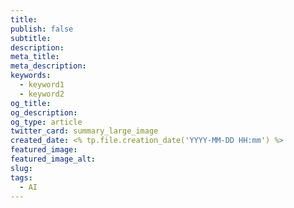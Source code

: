 ```yaml
---
title: 
publish: false
subtitle: 
description: 
meta_title: 
meta_description: 
keywords:
  - keyword1
  - keyword2
og_title: 
og_description: 
og_type: article
twitter_card: summary_large_image
created_date: <% tp.file.creation_date('YYYY-MM-DD HH:mm') %>
featured_image: 
featured_image_alt: 
slug: 
tags:
  - AI
---
```


<!-- 여기에 블로그 게시물 콘텐츠 작성 시작 -->
